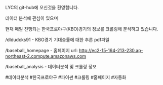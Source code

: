 LYC의 git-hub에 오신것을 환영합니다.

데이터 분석에 관심이 있으며

현재 매일 진행되는 한국프로야구(KBO)경기의 정보를 크롤링해 분석하고 있습니다.

/dldudcks91 - KBO경기 기대승률에 대한 추론 pdf파일

/baseball_homepage - 홈페이지 url: http://ec2-15-164-213-230.ap-northeast-2.compute.amazonaws.com 

/baseball_analysis - 데이터분석 및 크롤링 정보

#데이터분석 #한국프로야구 #파이썬 #크롤링 #홈페이지 #자동화 

